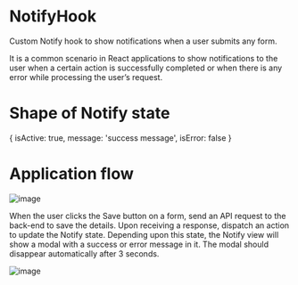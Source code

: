 # NotifyHook
Custom Notify hook to show notifications when a user submits any form.

It is a common scenario in React applications to show notifications to the user when a certain action is successfully completed or when there is any error while processing the user’s request.

# Shape of Notify state
{
  isActive: true,
  message: 'success message',
  isError: false
}

# Application flow
![image](https://github.com/user-attachments/assets/6dea9b92-d6af-41da-b88d-15df13e088c1)

When the user clicks the Save button on a form, send an API request to the back-end to save the details. Upon receiving a response, dispatch an action to update the Notify state. Depending upon this state, the Notify view will show a modal with a success or error message in it. The modal should disappear automatically after 3 seconds.

![image](https://github.com/user-attachments/assets/0570edd9-bd5e-4a9a-9545-349bd35efc18)

